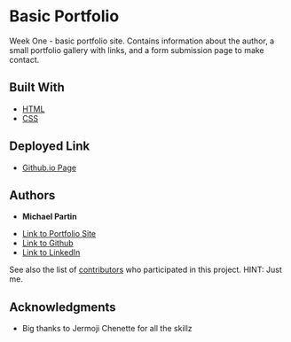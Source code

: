 # Basic Portfolio

Week One - basic portfolio site. Contains information about the author, a small portfolio gallery with links, and a form submission page to make contact.

## Built With

* [HTML](https://developer.mozilla.org/en-US/docs/Web/HTML)
* [CSS](https://developer.mozilla.org/en-US/docs/Web/CSS)

## Deployed Link

* [Github.io Page](https://rev1311.github.io/basic-portfolio/)


## Authors

* **Michael Partin** 

- [Link to Portfolio Site](https://rev1311.github.io/basic-portfolio/)
- [Link to Github](https://github.com/rev1311)
- [Link to LinkedIn](https://linkedin.com/in/michael-partin-49ba1081)

See also the list of [contributors](https://github.com/your/project/contributors) who participated in this project. HINT: Just me.


## Acknowledgments

* Big thanks to Jermoji Chenette for all the skillz

